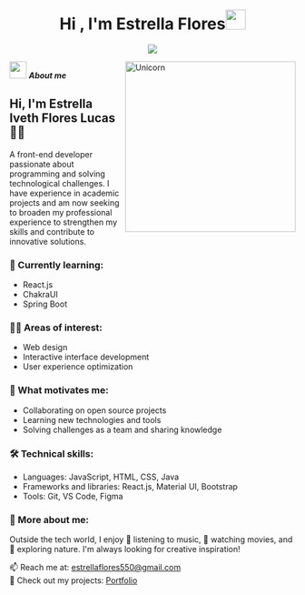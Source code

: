 <h1 align="center">Hi , I'm Estrella Flores<img src="https://media.giphy.com/media/hvRJCLFzcasrR4ia7z/giphy.gif" width="35"></h1>

<p align="center">
  <a href="https://github.com/DenverCoder1/readme-typing-svg"><img src="https://readme-typing-svg.herokuapp.com?font=Time+New+Roman&color=%23C8BE25&size=25&center=true&vCenter=true&width=600&height=100&lines=Computer+Systems+Engineer;Front-End+Developer"></a>
</p>



<img align="right" width=300px alt="Unicorn" src="https://c.tenor.com/GN73MKBawZYAAAAi/busy-cute.gif" />

 <img src="https://media.giphy.com/media/ObNTw8Uzwy6KQ/giphy.gif" width="30px">&nbsp;***About me***





## Hi, I'm Estrella Iveth Flores Lucas 👩‍💻

A front-end developer passionate about programming and solving technological challenges. I have experience in academic projects and am now seeking to broaden my professional experience to strengthen my skills and contribute to innovative solutions.

### 🌱 Currently learning:
- React.js
- ChakraUI
- Spring Boot

### 👩‍💻 Areas of interest:
- Web design
- Interactive interface development
- User experience optimization

### 🤝 What motivates me:
- Collaborating on open source projects
- Learning new technologies and tools
- Solving challenges as a team and sharing knowledge

### 🛠️ Technical skills:
- Languages: JavaScript, HTML, CSS, Java
- Frameworks and libraries: React.js, Material UI, Bootstrap
- Tools: Git, VS Code, Figma

### 🌟 More about me:
Outside the tech world, I enjoy 🎵 listening to music, 🎥 watching movies, and 🌴 exploring nature. I'm always looking for creative inspiration!

📫 Reach me at: [estrellaflores550@gmail.com](mailto:estrellaflores550@gmail.com)  
📂 Check out my projects: [Portfolio](https://estrellafff.netlify.app)



















